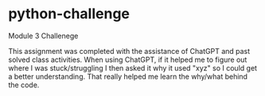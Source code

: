 # python-challenge
Module 3 Challenege

This assignment was completed with the assistance of ChatGPT and past solved class activities. When using ChatGPT, if it helped me to figure out where I was stuck/struggling I then asked it why it used "xyz" so I could get a better understanding. That really helped me learn the why/what behind the code.